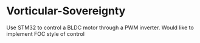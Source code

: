 # Vorticular-Sovereignty
Use STM32 to control a BLDC motor through a PWM inverter. Would like to implement FOC style of control
